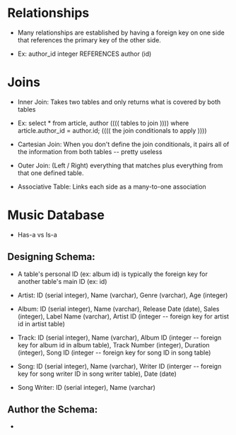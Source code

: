 # Relationships 

- Many relationships are established by having a foreign key on one side that references the primary key of the other side. 

- Ex: author_id integer REFERENCES author (id)

# Joins

- Inner Join: Takes two tables and only returns what is covered by both tables

- Ex: select * from article, author (((( tables to join )))) where article.author_id = author.id; (((( the join conditionals to apply ))))

- Cartesian Join: When you don't define the join conditionals, it pairs all of the information from both tables -- pretty useless

- Outer Join: (Left / Right) everything that matches plus everything from that one defined table. 

- Associative Table: Links each side as a many-to-one association

# Music Database 

- Has-a vs Is-a

## Designing Schema:

- A table's personal ID (ex: album id) is typically the foreign key for another table's main ID (ex: id)

- Artist: ID (serial integer), Name (varchar), Genre (varchar), Age (integer)

- Album: ID (serial integer), Name (varchar), Release Date (date), Sales (integer), Label Name (varchar), Artist ID (integer -- foreign key for artist id in artist table)

- Track: ID (serial integer), Name (varchar), Album ID (integer -- foreign key for album id in album table), Track Number (integer), Duration (integer), Song ID (integer -- foreign key for song ID in song table)

- Song: ID (serial integer), Name (varchar), Writer ID (interger -- foreign key for song writer ID in song writer table), Date (date)

- Song Writer: ID (serial integer), Name (varchar)

## Author the Schema:

- 
